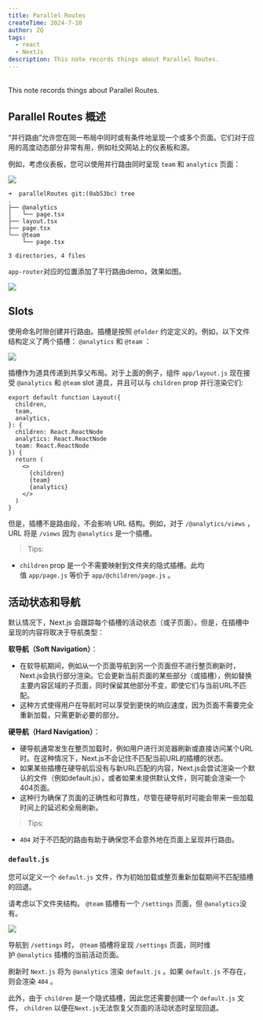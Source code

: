```yaml
---
title: Parallel Routes
createTime: 2024-7-10
author: ZQ
tags:
  - react
  - NextJs
description: This note records things about Parallel Routes.
---
```

<br> This note records things about Parallel Routes.
<!-- more -->
##  Parallel Routes 概述

“并行路由”允许您在同一布局中同时或有条件地呈现一个或多个页面。它们对于应用的高度动态部分非常有用，例如社交网站上的仪表板和源。

例如，考虑仪表板，您可以使用并行路由同时呈现 `team` 和 `analytics` 页面：

![](https://nextjs.org/_next/image?url=%2Fdocs%2Flight%2Fparallel-routes.png&w=1920&q=75)

```tsx
➜  parallelRoutes git:(0ab53bc) tree
.
├── @analytics
│   └── page.tsx
├── layout.tsx
├── page.tsx
└── @team
    └── page.tsx

3 directories, 4 files
```

`app-router`对应的位置添加了平行路由demo，效果如图。

![](https://alicloud-pic.oss-cn-shanghai.aliyuncs.com/BlogImg/NextJS/ParallelRoute.png)

## Slots

使用命名时隙创建并行路由。插槽是按照 `@folder` 约定定义的。例如，以下文件结构定义了两个插槽： `@analytics` 和 `@team` ：

![](https://nextjs.org/_next/image?url=%2Fdocs%2Flight%2Fparallel-routes-file-system.png&w=1920&q=75)

插槽作为道具传递到共享父布局。对于上面的例子，组件 `app/layout.js` 现在接受 `@analytics` 和 `@team` slot 道具，并且可以与 `children` prop 并行渲染它们:

```tsx
export default function Layout({
  children,
  team,
  analytics,
}: {
  children: React.ReactNode
  analytics: React.ReactNode
  team: React.ReactNode
}) {
  return (
    <>
      {children}
      {team}
      {analytics}
    </>
  )
}
```

但是，插槽不是路由段，不会影响 URL 结构。例如，对于 `/@analytics/views` ，URL 将是 `/views` 因为 `@analytics` 是一个插槽。

>Tips:
+ `children` prop 是一个不需要映射到文件夹的隐式插槽。此均值 `app/page.js` 等价于 `app/@children/page.js` 。

## 活动状态和导航

默认情况下，Next.js 会跟踪每个插槽的活动状态（或子页面）。但是，在插槽中呈现的内容将取决于导航类型：

**软导航（Soft Navigation）**：

- 在软导航期间，例如从一个页面导航到另一个页面但不进行整页刷新时，Next.js会执行部分渲染。它会更新当前页面的某些部分（或插槽），例如替换主要内容区域的子页面，同时保留其他部分不变，即使它们与当前URL不匹配。
- 这种方式使得用户在导航时可以享受到更快的响应速度，因为页面不需要完全重新加载，只需更新必要的部分。

**硬导航（Hard Navigation）**：

- 硬导航通常发生在整页加载时，例如用户进行浏览器刷新或直接访问某个URL时。在这种情况下，Next.js不会记住不匹配当前URL的插槽的状态。
- 如果某些插槽在硬导航后没有与新URL匹配的内容，Next.js会尝试渲染一个默认的文件（例如default.js），或者如果未提供默认文件，则可能会渲染一个404页面。
- 这种行为确保了页面的正确性和可靠性，尽管在硬导航时可能会带来一些加载时间上的延迟和全局刷新。

> Tips:
+ `404` 对于不匹配的路由有助于确保您不会意外地在页面上呈现并行路由。

### `default.js`

您可以定义一个 `default.js` 文件，作为初始加载或整页重新加载期间不匹配插槽的回退。

请考虑以下文件夹结构。 `@team` 插槽有一个 `/settings` 页面，但 `@analytics`没有。

![](https://nextjs.org/_next/image?url=%2Fdocs%2Flight%2Fparallel-routes-unmatched-routes.png&w=1920&q=75)

导航到 `/settings` 时， `@team` 插槽将呈现 `/settings` 页面，同时维护 `@analytics` 插槽的当前活动页面。

刷新时 `Next.js` 将为 `@analytics` 渲染 `default.js` 。如果 `default.js` 不存在，则会渲染 `404` 。

此外，由于 `children` 是一个隐式插槽，因此您还需要创建一个 `default.js` 文件， `children` 以便在`Next.js`无法恢复父页面的活动状态时呈现回退。
